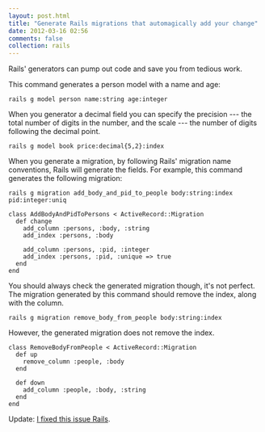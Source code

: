 ```yaml
---
layout: post.html
title: "Generate Rails migrations that automagically add your change"
date: 2012-03-16 02:56
comments: false
collection: rails
---
```


Rails' generators can pump out code and save you from tedious work.

This command generates a person model with a name and age:

    rails g model person name:string age:integer

When you generator a decimal field you can specify the precision --- the total number of digits in the number, and the scale --- the number of digits following the decimal point.

    rails g model book price:decimal{5,2}:index

When you generate a migration, by following Rails' migration name conventions, Rails will generate the fields. For example, this command generates the following migration:

    rails g migration add_body_and_pid_to_people body:string:index pid:integer:uniq

	class AddBodyAndPidToPersons < ActiveRecord::Migration
	  def change
	    add_column :persons, :body, :string
	    add_index :persons, :body

	    add_column :persons, :pid, :integer
	    add_index :persons, :pid, :unique => true
	  end
	end

You should always check the generated migration though, it's not perfect. The migration generated by this command should remove the index, along with the column.

    rails g migration remove_body_from_people body:string:index

However, the generated migration does not remove the index.

	class RemoveBodyFromPeople < ActiveRecord::Migration
	  def up
	    remove_column :people, :body
	  end

	  def down
	    add_column :people, :body, :string
	  end
	end


Update:  [I fixed this issue Rails](https://github.com/rails/rails/commit/b2a59388b2ad281ccce1f72dd5fda09ca746dc32).
